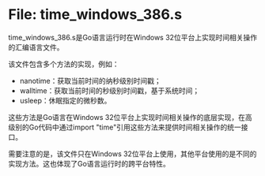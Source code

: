 # File: time_windows_386.s

time_windows_386.s是Go语言运行时在Windows 32位平台上实现时间相关操作的汇编语言文件。

该文件包含多个方法的实现，例如：

- nanotime：获取当前时间的纳秒级别时间戳；
- walltime：获取当前时间的秒级别时间戳，基于系统时间；
- usleep：休眠指定的微秒数。

这些方法是Go语言在Windows 32位平台上实现时间相关操作的底层实现，在高级别的Go代码中通过import "time"引用这些方法来提供时间相关操作的统一接口。

需要注意的是，该文件只在Windows 32位平台上使用，其他平台使用的是不同的实现方法。这也体现了Go语言运行时的跨平台特性。


